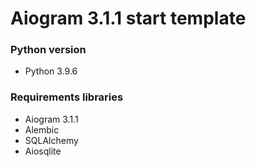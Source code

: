 # Aiogram 3.1.1 start template

### Python version
- Python 3.9.6

### Requirements libraries
- Aiogram 3.1.1
- Alembic
- SQLAlchemy
- Aiosqlite